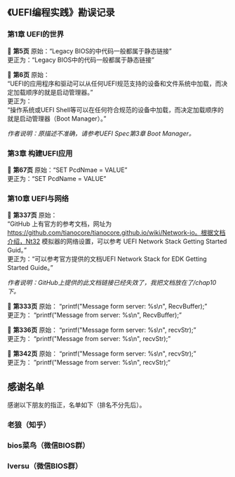 ## 《UEFI编程实践》勘误记录
### 第1章 UEFI的世界
 :memo: **第5页** 原始：“Legacy BIOS的中代码一般都属于静态链接”<br>
更正为：“Legacy BIOS中的代码一般都属于静态链接”

 :memo: **第6页** 原始：<br>
“UEFI的应用程序和驱动可以从任何UEFI规范支持的设备和文件系统中加载，而决定加载顺序的就是启动管理器。”<br>
更正为：<br>
“操作系统或UEFI Shell等可以在任何符合规范的设备中加载，而决定加载顺序的就是启动管理器（Boot Manager）。”

*作者说明：原描述不准确，请参考UEFI Spec第3章 Boot Manager。*

### 第3章 构建UEFI应用
 :memo: **第67页** 原始：“SET PcdNmae = VALUE”<br>
            更正为：“SET PcdName = VALUE”

### 第10章 UEFI与网络

 :memo: **第337页** 原始：<br>
“GitHub 上有官方的参考文档，网址为 https://github.com/tianocore/tianocore.github.io/wiki/Network-io。根据文档介绍，Nt32 模拟器的网络设置，可以参考 UEFI Network Stack Getting Started Guid。”<br>
更正为：“可以参考官方提供的文档UEFI Network Stack for EDK Getting Started Guide。”

*作者说明：GitHub上提供的此文档链接已经失效了，我把文档放在了/chap10下。*

 :memo: **第333页** 原始： “printf("Message form server: %s\n", RecvBuffer);”<br>
              更正为： “printf("Message from server: %s\n", RecvBuffer);”

 :memo: **第336页** 原始： “printf("Message form server: %s\n", recvStr);”<br>
              更正为： “printf("Message from server: %s\n", recvStr);”

 :memo: **第342页** 原始： “printf("Message form server: %s\n", recvStr);”<br>
              更正为： ”printf("Message from server: %s\n", recvStr);“


## 感谢名单
感谢以下朋友的指正，名单如下（排名不分先后）。
### 老狼（知乎）
### bios菜鸟（微信BIOS群）
### Iversu（微信BIOS群）